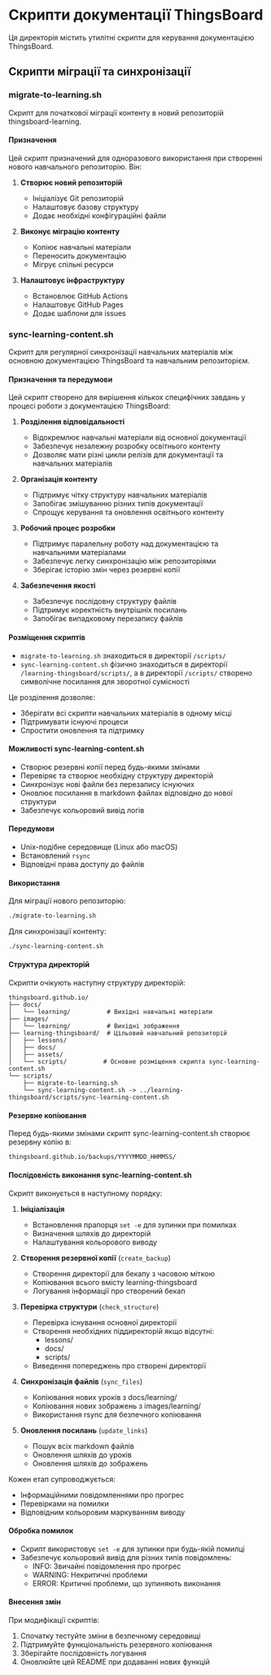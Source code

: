 # Скрипти документації ThingsBoard

Ця директорія містить утилітні скрипти для керування документацією ThingsBoard.

## Скрипти міграції та синхронізації

### migrate-to-learning.sh

Скрипт для початкової міграції контенту в новий репозиторій thingsboard-learning.

#### Призначення

Цей скрипт призначений для одноразового використання при створенні нового навчального репозиторію. Він:

1. **Створює новий репозиторій**
   - Ініціалізує Git репозиторій
   - Налаштовує базову структуру
   - Додає необхідні конфігураційні файли

2. **Виконує міграцію контенту**
   - Копіює навчальні матеріали
   - Переносить документацію
   - Мігрує спільні ресурси

3. **Налаштовує інфраструктуру**
   - Встановлює GitHub Actions
   - Налаштовує GitHub Pages
   - Додає шаблони для issues

### sync-learning-content.sh

Скрипт для регулярної синхронізації навчальних матеріалів між основною документацією ThingsBoard та навчальним репозиторієм.

#### Призначення та передумови

Цей скрипт створено для вирішення кількох специфічних завдань у процесі роботи з документацією ThingsBoard:

1. **Розділення відповідальності**
   - Відокремлює навчальні матеріали від основної документації
   - Забезпечує незалежну розробку освітнього контенту
   - Дозволяє мати різні цикли релізів для документації та навчальних матеріалів

2. **Організація контенту**
   - Підтримує чітку структуру навчальних матеріалів
   - Запобігає змішуванню різних типів документації
   - Спрощує керування та оновлення освітнього контенту

3. **Робочий процес розробки**
   - Підтримує паралельну роботу над документацією та навчальними матеріалами
   - Забезпечує легку синхронізацію між репозиторіями
   - Зберігає історію змін через резервні копії

4. **Забезпечення якості**
   - Забезпечує послідовну структуру файлів
   - Підтримує коректність внутрішніх посилань
   - Запобігає випадковому перезапису файлів

#### Розміщення скриптів

- `migrate-to-learning.sh` знаходиться в директорії `/scripts/`
- `sync-learning-content.sh` фізично знаходиться в директорії `/learning-thingsboard/scripts/`, а в директорії `/scripts/` створено символічне посилання для зворотної сумісності

Це розділення дозволяє:
- Зберігати всі скрипти навчальних матеріалів в одному місці
- Підтримувати існуючі процеси
- Спростити оновлення та підтримку

#### Можливості sync-learning-content.sh

- Створює резервні копії перед будь-якими змінами
- Перевіряє та створює необхідну структуру директорій
- Синхронізує нові файли без перезапису існуючих
- Оновлює посилання в markdown файлах відповідно до нової структури
- Забезпечує кольоровий вивід логів

#### Передумови

- Unix-подібне середовище (Linux або macOS)
- Встановлений `rsync`
- Відповідні права доступу до файлів

#### Використання

Для міграції нового репозиторію:
```bash
./migrate-to-learning.sh
```

Для синхронізації контенту:
```bash
./sync-learning-content.sh
```

#### Структура директорій

Скрипти очікують наступну структуру директорій:

```
thingsboard.github.io/
├── docs/
│   └── learning/          # Вихідні навчальні матеріали
├── images/
│   └── learning/          # Вихідні зображення
├── learning-thingsboard/  # Цільовий навчальний репозиторій
│   ├── lessons/
│   ├── docs/
│   ├── assets/
│   └── scripts/          # Основне розміщення скрипта sync-learning-content.sh
└── scripts/
    ├── migrate-to-learning.sh
    └── sync-learning-content.sh -> ../learning-thingsboard/scripts/sync-learning-content.sh
```

#### Резервне копіювання

Перед будь-якими змінами скрипт sync-learning-content.sh створює резервну копію в:
```
thingsboard.github.io/backups/YYYYMMDD_HHMMSS/
```

#### Послідовність виконання sync-learning-content.sh

Скрипт виконується в наступному порядку:

1. **Ініціалізація**
   - Встановлення прапорця `set -e` для зупинки при помилках
   - Визначення шляхів до директорій
   - Налаштування кольорового виводу

2. **Створення резервної копії** (`create_backup`)
   - Створення директорії для бекапу з часовою міткою
   - Копіювання всього вмісту learning-thingsboard
   - Логування інформації про створений бекап

3. **Перевірка структури** (`check_structure`)
   - Перевірка існування основної директорії
   - Створення необхідних піддиректорій якщо відсутні:
     * lessons/
     * docs/
     * scripts/
   - Виведення попереджень про створені директорії

4. **Синхронізація файлів** (`sync_files`)
   - Копіювання нових уроків з docs/learning/
   - Копіювання нових зображень з images/learning/
   - Використання rsync для безпечного копіювання

5. **Оновлення посилань** (`update_links`)
   - Пошук всіх markdown файлів
   - Оновлення шляхів до уроків
   - Оновлення шляхів до зображень

Кожен етап супроводжується:
- Інформаційними повідомленнями про прогрес
- Перевірками на помилки
- Відповідним кольоровим маркуванням виводу

#### Обробка помилок

- Скрипт використовує `set -e` для зупинки при будь-якій помилці
- Забезпечує кольоровий вивід для різних типів повідомлень:
  - INFO: Звичайні повідомлення про прогрес
  - WARNING: Некритичні проблеми
  - ERROR: Критичні проблеми, що зупиняють виконання

#### Внесення змін

При модифікації скриптів:
1. Спочатку тестуйте зміни в безпечному середовищі
2. Підтримуйте функціональність резервного копіювання
3. Зберігайте послідовність логування
4. Оновлюйте цей README при додаванні нових функцій
